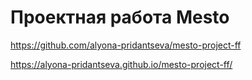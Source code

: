 # Проектная работа Mesto

https://github.com/alyona-pridantseva/mesto-project-ff


https://alyona-pridantseva.github.io/mesto-project-ff/
